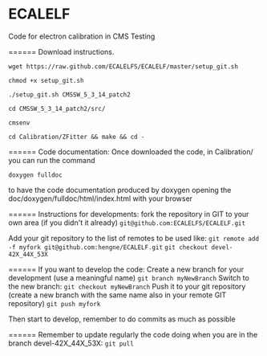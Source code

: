 ECALELF
=======

Code for electron calibration in CMS
Testing


======
Download instructions.

`wget https://raw.github.com/ECALELFS/ECALELF/master/setup_git.sh`

`chmod +x setup_git.sh`

`./setup_git.sh CMSSW_5_3_14_patch2`

`cd CMSSW_5_3_14_patch2/src/`

`cmsenv`

`cd Calibration/ZFitter && make && cd -`

======
Code documentation:
Once downloaded the code, in Calibration/ you can run the command

`doxygen fulldoc`

to have the code documentation produced by doxygen opening the doc/doxygen/fulldoc/html/index.html with your browser 


======
Instructions for developments:
fork the repository in GIT to your own area (if you didn't it already)
`git@github.com:ECALELFS/ECALELF.git`

Add your git repository to the list of remotes to be used like:
`git remote add -f myfork git@github.com:hengne/ECALELF.git`
`git checkout devel-42X_44X_53X`


======
If you want to develop the code:
Create a new branch for your development (use a meaningful name)
`git branch myNewBranch`
Switch to the new branch: `git checkout myNewBranch`
Push it to your git repository (create a new branch with the same name also in your remote GIT repository)
`git push myfork`

Then start to develop, remember to do commits as much as possible

======
Remember to update regularly the code doing when you are in the branch devel-42X_44X_53X:
`git pull`

